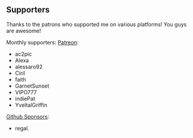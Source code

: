 ## Supporters

Thanks to the patrons who supported me on various platforms! You guys are awesome!

Monthly supporters:
[Patreon](https://www.patreon.com/illusion0001):

- ac2pic
- Alexa
- alessaro92
- Ciril
- faith
- GarnetSunset
- VIPO777
- indiePat
- YveltalGriffin

[Github Sponsors](https://github.com/sponsors/illusion0001):

- regal.
